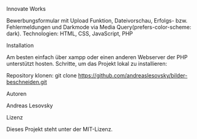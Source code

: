 Innovate Works

Bewerbungsformular mit Upload Funktion, Dateivorschau, Erfolgs- bzw. Fehlermeldungen und Darkmode via Media Query(prefers-color-scheme: dark). Technologien: HTML, CSS, JavaScript, PHP 

Installation

Am besten einfach über xampp oder einen anderen Webserver der PHP unterstützt hosten. Schritte, um das Projekt lokal zu installieren:

Repository klonen: git clone https://github.com/andreaslesovsky/bilder-beschneiden.git

Autoren

Andreas Lesovsky

Lizenz

Dieses Projekt steht unter der MIT-Lizenz.
